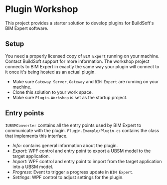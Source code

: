 # Plugin Workshop

This project provides a starter solution to develop plugins for BuildSoft's BIM Expert software.

## Setup

You need a properly licensed copy of `BIM Expert` running on your machine.  Contact BuildSoft support for more information.
The workshop project connects to BIM Expert in exactly the same way your plugin will connect to it once it's being hosted as an actual plugin.

* Make sure `Gateway Server`, `Gateway` and `BIM Expert` are running on your machine.
* Clone this solution to your work space.
* Make sure `Plugin.Workshop` is set as the startup project.

## Entry points

`IUBSMConverter` contains all the entry points used by BIM Expert to communicate with the plugin. `Plugin.Example/Plugin.cs` contains the class that implements this interface.

* *Info*: contains general information about the plugin.
* *Export*: WPF control and entry point to export a UBSM model to the target application.
* *Import*: WPF control and entry point to import from the target application into a UBSM model.
* *Progress*: Event to trigger a progress update in `BIM Expert`.
* *Settings*: WPF control to adjust settings for the plugin.
